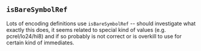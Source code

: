 ## `isBareSymbolRef`
Lots of encoding definitions use `isBareSymbolRef` -- should investigate what exactly this does, it seems related to special kind of values (e.g. pcrel/lo24/hi8) and if so probably is not correct or is overkill to use for certain kind of immediates.